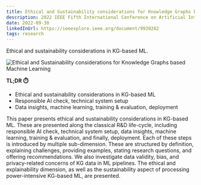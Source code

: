 ```yaml
---
title: Ethical and Sustainability considerations for Knowledge Graphs based Machine Learning
description: 2022 IEEE Fifth International Conference on Artificial Intelligence and Knowledge Engineering (AIKE), Carsten Felix Draschner, Hajira Jabeen, Jens Lehmann
date: 2022-09-30
linkedInUrl: https://ieeexplore.ieee.org/document/9939282
tags: research
---
```


Ethical and sustainability considerations in KG-based ML.

![Ethical and Sustainability considerations for Knowledge Graphs based Machine Learning](/img/research_images/kg_ethics.png)

**TL;DR ⏱️**
- Ethical and sustainability considerations in KG-based ML
- Responsible AI check, technical system setup
- Data insights, machine learning, training & evaluation, deployment

<!-- excerpt -->

This paper presents ethical and sustainability considerations in KG-based ML. These are presented along the classical R&D life-cycle, including responsible AI check, technical system setup, data insights, machine learning, training & evaluation, and finally, deployment. Each of these steps is introduced by multiple sub-dimension. These are structured by definition, explaining challenges, providing examples, stating research questions, and offering recommendations. We also investigate data validity, bias, and privacy-related concerns of KG data in ML pipelines. The ethical and explainability dimension, as well as the sustainability aspect of processing power-intensive KG-based ML, are presented.
